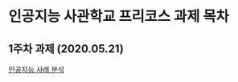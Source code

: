 #  인공지능 사관학교 프리코스 과제 목차

## 1주차 과제 (2020.05.21)
[인공지능 사례 분석](https://github.com/hye-ran/Ran/blob/master/Untitled0.ipynb)
